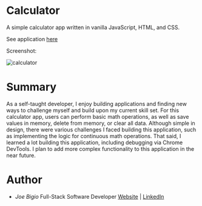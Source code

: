# Calculator

A simple calculator app written in vanilla JavaScript, HTML, and CSS.

See application [here](https://jvbigio.github.io/calculator/)

Screenshot:

![calculator](https://user-images.githubusercontent.com/43301741/99192533-59ed1800-2741-11eb-8f92-b8393269d9a3.png)

# Summary

As a self-taught developer, I enjoy building applications and finding new ways to challenge myself and build upon my current skill set. For this calculator app, users can perform basic math operations, as well as save values in memory, delete from memory, or clear all data. Although simple in design, there were various challenges I faced building this application, such as implementing the logic for continuous math operations. That said, I learned a lot building this application, including debugging via Chrome DevTools. I plan to add more complex functionality to this application in the near future.

# Author

- _Joe Bigio_ Full-Stack Software Developer [Website](https://j-bigio-portfolio.netlify.app/) | [LinkedIn](https://www.linkedin.com/in/joelbigio/)
